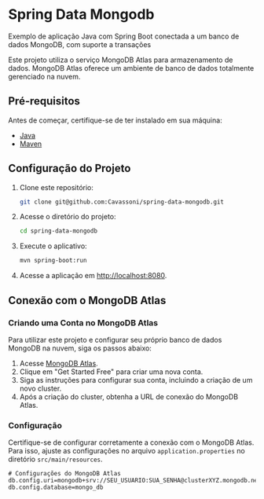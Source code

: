 # Spring Data Mongodb

Exemplo de aplicação Java com Spring Boot conectada a um banco de dados MongoDB, com suporte a transações

Este projeto utiliza o serviço MongoDB Atlas para armazenamento de dados. MongoDB Atlas oferece um ambiente de banco de dados totalmente gerenciado na nuvem.

## Pré-requisitos

Antes de começar, certifique-se de ter instalado em sua máquina:

- [Java](https://www.oracle.com/java/technologies/javase-downloads.html)
- [Maven](https://maven.apache.org/)

## Configuração do Projeto

1. Clone este repositório:

    ```bash
    git clone git@github.com:Cavassoni/spring-data-mongodb.git
    ```

2. Acesse o diretório do projeto:

    ```bash
    cd spring-data-mongodb
    ```

3. Execute o aplicativo:

    ```bash
    mvn spring-boot:run
    ```

4. Acesse a aplicação em [http://localhost:8080](http://localhost:8080).

## Conexão com o MongoDB Atlas

### Criando uma Conta no MongoDB Atlas

Para utilizar este projeto e configurar seu próprio banco de dados MongoDB na nuvem, siga os passos abaixo:

1. Acesse [MongoDB Atlas](https://www.mongodb.com/cloud/atlas).
2. Clique em "Get Started Free" para criar uma nova conta.
3. Siga as instruções para configurar sua conta, incluindo a criação de um novo cluster.
4. Após a criação do cluster, obtenha a URL de conexão do MongoDB Atlas.

### Configuração

Certifique-se de configurar corretamente a conexão com o MongoDB Atlas. Para isso, ajuste as configurações no arquivo `application.properties` no diretório `src/main/resources`.

```properties
# Configurações do MongoDB Atlas
db.config.uri=mongodb+srv://SEU_USUARIO:SUA_SENHA@clusterXYZ.mongodb.net/
db.config.database=mongo_db
```
